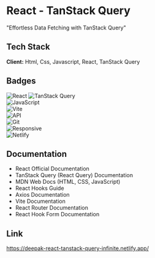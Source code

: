 
# React - TanStack Query

"Effortless Data Fetching with TanStack Query"




## Tech Stack

**Client:**  Html, Css, Javascript, React, TanStack Query





## Badges

![React](https://img.shields.io/badge/React-19-blue) 
![TanStack Query](https://img.shields.io/badge/TanStack%20Query-5.0-red.svg)  
![JavaScript](https://img.shields.io/badge/JavaScript-ES6-yellow)  
![Vite](https://img.shields.io/badge/Vite-4-purple)  
![API](https://img.shields.io/badge/REST%20API-JSON-orange)  
![Git](https://img.shields.io/badge/Git-Version--Control-red)  
![Responsive](https://img.shields.io/badge/Responsive-Design-green)  
![Netlify](https://img.shields.io/badge/Deployed%20on-Netlify-brightgreen)





## Documentation

- React Official Documentation
- TanStack Query (React Query) Documentation
- MDN Web Docs (HTML, CSS, JavaScript)
- React Hooks Guide
- Axios Documentation
- Vite Documentation
- React Router Documentation
- React Hook Form Documentation





## Link 

https://deepak-react-tanstack-query-infinite.netlify.app/
